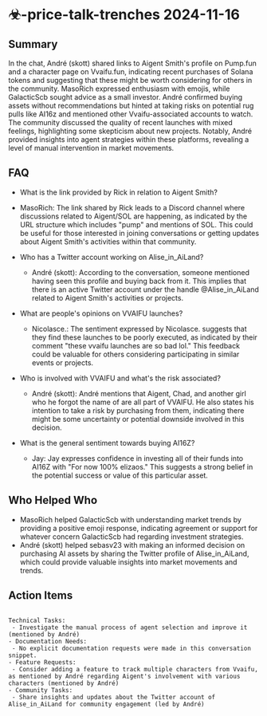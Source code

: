# ☣-price-talk-trenches 2024-11-16

## Summary

In the chat, André (skott) shared links to Aigent Smith's profile on Pump.fun and a character page on Vvaifu.fun, indicating recent purchases of Solana tokens and suggesting that these might be worth considering for others in the community. MasoRich expressed enthusiasm with emojis, while GalacticScb sought advice as a small investor. André confirmed buying assets without recommendations but hinted at taking risks on potential rug pulls like AI16z and mentioned other Vvaifu-associated accounts to watch. The community discussed the quality of recent launches with mixed feelings, highlighting some skepticism about new projects. Notably, André provided insights into agent strategies within these platforms, revealing a level of manual intervention in market movements.

## FAQ

- What is the link provided by Rick in relation to Aigent Smith?
- MasoRich: The link shared by Rick leads to a Discord channel where discussions related to Aigent/SOL are happening, as indicated by the URL structure which includes "pump" and mentions of SOL. This could be useful for those interested in joining conversations or getting updates about Aigent Smith's activities within that community.

- Who has a Twitter account working on Alise_in_AiLand?

    - André (skott): According to the conversation, someone mentioned having seen this profile and buying back from it. This implies that there is an active Twitter account under the handle @Alise_in_AiLand related to Aigent Smith's activities or projects.

- What are people's opinions on VVAIFU launches?

    - Nicolasce.: The sentiment expressed by Nicolasce. suggests that they find these launches to be poorly executed, as indicated by their comment "these vvaifu launches are so bad lol." This feedback could be valuable for others considering participating in similar events or projects.

- Who is involved with VVAIFU and what's the risk associated?

    - André (skott): André mentions that Aigent, Chad, and another girl who he forgot the name of are all part of VVAIFU. He also states his intention to take a risk by purchasing from them, indicating there might be some uncertainty or potential downside involved in this decision.

- What is the general sentiment towards buying AI16Z?
    - Jay: Jay expresses confidence in investing all of their funds into AI16Z with "For now 100% elizaos." This suggests a strong belief in the potential success or value of this particular asset.

## Who Helped Who

- MasoRich helped GalacticScb with understanding market trends by providing a positive emoji response, indicating agreement or support for whatever concern GalacticScb had regarding investment strategies.
- André (skott) helped sebasv23 with making an informed decision on purchasing AI assets by sharing the Twitter profile of Alise_in_AiLand, which could provide valuable insights into market movements and trends.

## Action Items

```

Technical Tasks:
 - Investigate the manual process of agent selection and improve it (mentioned by André)
- Documentation Needs:
 - No explicit documentation requests were made in this conversation snippet.
- Feature Requests:
 - Consider adding a feature to track multiple characters from Vvaifu, as mentioned by André regarding Aigent's involvement with various characters (mentioned by André)
- Community Tasks:
 - Share insights and updates about the Twitter account of Alise_in_AiLand for community engagement (led by André)
```
